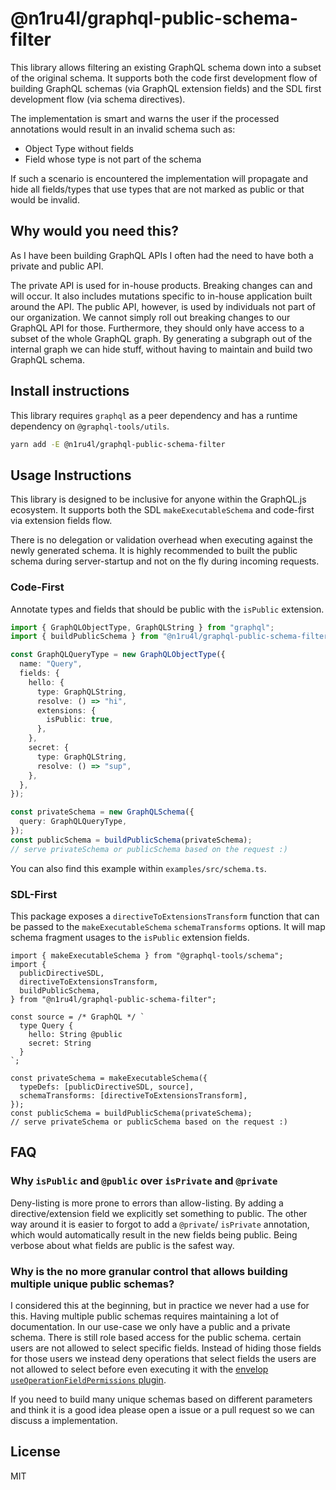 # @n1ru4l/graphql-public-schema-filter

This library allows filtering an existing GraphQL schema down into a subset of the original schema. It supports both the code first development flow of building GraphQL schemas (via GraphQL extension fields) and the SDL first development flow (via schema directives).

The implementation is smart and warns the user if the processed annotations would result in an invalid schema such as:

- Object Type without fields
- Field whose type is not part of the schema

If such a scenario is encountered the implementation will propagate and hide all fields/types that use types that are not marked as public or that would be invalid.

## Why would you need this?

As I have been building GraphQL APIs I often had the need to have both a private and public API.

The private API is used for in-house products. Breaking changes can and will occur. It also includes mutations specific to in-house application built around the API. The public API, however, is used by individuals not part of our organization. We cannot simply roll out breaking changes to our GraphQL API for those. Furthermore, they should only have access to a subset of the whole GraphQL graph. By generating a subgraph out of the internal graph we can hide stuff, without having to maintain and build two GraphQL schema.

## Install instructions

This library requires `graphql` as a peer dependency and has a runtime dependency on `@graphql-tools/utils`.

```bash
yarn add -E @n1ru4l/graphql-public-schema-filter
```

## Usage Instructions

This library is designed to be inclusive for anyone within the GraphQL.js ecosystem. It supports both the SDL `makeExecutableSchema` and code-first via extension fields flow.

There is no delegation or validation overhead when executing against the newly generated schema. It is highly recommended to built the public schema during server-startup and not on the fly during incoming requests.

### Code-First

Annotate types and fields that should be public with the `isPublic` extension.

```ts
import { GraphQLObjectType, GraphQLString } from "graphql";
import { buildPublicSchema } from "@n1ru4l/graphql-public-schema-filter";

const GraphQLQueryType = new GraphQLObjectType({
  name: "Query",
  fields: {
    hello: {
      type: GraphQLString,
      resolve: () => "hi",
      extensions: {
        isPublic: true,
      },
    },
    secret: {
      type: GraphQLString,
      resolve: () => "sup",
    },
  },
});

const privateSchema = new GraphQLSchema({
  query: GraphQLQueryType,
});
const publicSchema = buildPublicSchema(privateSchema);
// serve privateSchema or publicSchema based on the request :)
```

You can also find this example within `examples/src/schema.ts`.

### SDL-First

This package exposes a `directiveToExtensionsTransform` function that can be passed to the `makeExecutableSchema` `schemaTransforms` options. It will map schema fragment usages to the `isPublic` extension fields.

```tsx
import { makeExecutableSchema } from "@graphql-tools/schema";
import {
  publicDirectiveSDL,
  directiveToExtensionsTransform,
  buildPublicSchema,
} from "@n1ru4l/graphql-public-schema-filter";

const source = /* GraphQL */ `
  type Query {
    hello: String @public
    secret: String
  }
`;

const privateSchema = makeExecutableSchema({
  typeDefs: [publicDirectiveSDL, source],
  schemaTransforms: [directiveToExtensionsTransform],
});
const publicSchema = buildPublicSchema(privateSchema);
// serve privateSchema or publicSchema based on the request :)
```

## FAQ

### Why `isPublic` and `@public` over `isPrivate` and `@private`

Deny-listing is more prone to errors than allow-listing. By adding a directive/extension field we explicitly set something to public. The other way around it is easier to forgot to add a `@private`/ `isPrivate` annotation, which would automatically result in the new fields being public. Being verbose about what fields are public is the safest way.

### Why is the no more granular control that allows building multiple unique public schemas?

I considered this at the beginning, but in practice we never had a use for this. Having multiple public schemas requires maintaining a lot of documentation. In our use-case we only have a public and a private schema. There is still role based access for the public schema. certain users are not allowed to select specific fields. Instead of hiding those fields for those users we instead deny operations that select fields the users are not allowed to select before even executing it with the [envelop `useOperationFieldPermissions` plugin](https://www.envelop.dev/plugins/use-operation-field-permissions).

If you need to build many unique schemas based on different parameters and think it is a good idea please open a issue or a pull request so we can discuss a implementation.

## License

MIT
